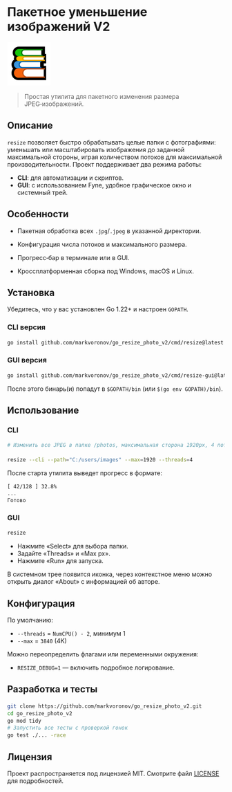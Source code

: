 
# Пакетное уменьшение изображений V2

![Icon](assets/icon100.png)


> Простая утилита для пакетного изменения размера JPEG‑изображений.

## Описание


`resize` позволяет быстро обрабатывать целые папки с фотографиями: уменьшать или масштабировать изображения до заданной максимальной стороны, играя количеством потоков для максимальной производительности. Проект поддерживает два режима работы:


* **CLI**: для автоматизации и скриптов.
* **GUI**: с использованием Fyne, удобное графическое окно и системный трей.

## Особенности


* Пакетная обработка всех `.jpg`/`.jpeg` в указанной директории.

* Конфигурация числа потоков и максимального размера.
* Прогресс‑бар в терминале или в GUI.
* Кроссплатформенная сборка под Windows, macOS и Linux.

## Установка

Убедитесь, что у вас установлен Go 1.22+ и настроен `GOPATH`.

### CLI версия

```bash
go install github.com/markvoronov/go_resize_photo_v2/cmd/resize@latest
```

### GUI версия

```bash
go install github.com/markvoronov/go_resize_photo_v2/cmd/resize-gui@latest
```

После этого бинарь(и) попадут в `$GOPATH/bin` (или `$(go env GOPATH)/bin`).

## Использование

### CLI

```bash
# Изменить все JPEG в папке /photos, максимальная сторона 1920px, 4 потока

resize --cli --path="C:/users/images" --max=1920 --threads=4

```

После старта утилита выведет прогресс в формате:

```
[ 42/128 ] 32.8%
...
Готово
```

### GUI

```bash
resize
```

* Нажмите «Select» для выбора папки.
* Задайте «Threads» и «Max px».
* Нажмите «Run» для запуска.

В системном трее появится иконка, через контекстное меню можно открыть диалог «About» с информацией об авторе.

## Конфигурация

По умолчанию:

* `--threads` = `NumCPU() - 2`, минимум 1
* `--max` = `3840` (4K)

Можно переопределить флагами или переменными окружения:

* `RESIZE_DEBUG=1` — включить подробное логирование.

## Разработка и тесты

```bash
git clone https://github.com/markvoronov/go_resize_photo_v2.git
cd go_resize_photo_v2
go mod tidy
# Запустить все тесты с проверкой гонок
go test ./... -race
```

## Лицензия

Проект распространяется под лицензией MIT. Смотрите файл [LICENSE](LICENSE) для подробностей.
